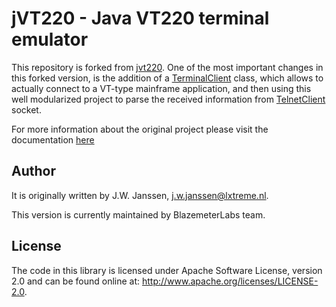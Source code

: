 # jVT220 - Java VT220 terminal emulator

This repository is forked from [jvt220](https://github.com/jawi/jVT220).
One of the most important changes in this forked version, is the addition of a [TerminalClient](/src/main/java/nl/lxtreme/jvt220/terminal/TerminalClient.java)  class, which allows to actually connect to a VT-type mainframe application, and then using this well modularized project to parse the received information from [TelnetClient](https://commons.apache.org/proper/commons-net/) socket. 

For more information about the original project please visit the documentation [here](https://github.com/jawi/jVT220/blob/master/README.md) 

## Author

It is originally written by J.W. Janssen, <j.w.janssen@lxtreme.nl>.

This version is currently maintained by BlazemeterLabs team. 

## License

The code in this library is licensed under Apache Software License, version 
2.0 and can be found online at: <http://www.apache.org/licenses/LICENSE-2.0>.

